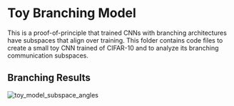 # Toy Branching Model

This is a proof-of-principle that trained CNNs with branching architectures have subspaces that align over training. This folder contains code files to create a small toy CNN trained of CIFAR-10 and to analyze its branching communication subspaces. 

## Branching Results

![toy_model_subspace_angles](https://github.com/user-attachments/assets/c1e4150e-9987-4987-b559-5cd2a3ecbda5)
